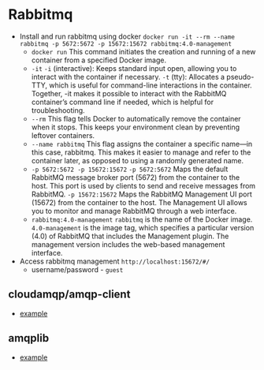 # Rabbitmq

- Install and run rabbitmq using docker
  `docker run -it --rm --name rabbitmq -p 5672:5672 -p 15672:15672 rabbitmq:4.0-management`
  - `docker run` This command initiates the creation and running of a new container from a specified Docker image.
  - `-it`
    `-i` (interactive): Keeps standard input open, allowing you to interact with the container if necessary.
    `-t` (tty): Allocates a pseudo-TTY, which is useful for command-line interactions in the container.
    Together, -it makes it possible to interact with the RabbitMQ container’s command line if needed, which is helpful for troubleshooting.
  - `--rm` This flag tells Docker to automatically remove the container when it stops. This keeps your environment clean by preventing leftover containers.
  - `--name rabbitmq` This flag assigns the container a specific name—in this case, rabbitmq. This makes it easier to manage and refer to the container later, as opposed to using a randomly generated name.
  - `-p 5672:5672 -p 15672:15672`
    `-p 5672:5672` Maps the default RabbitMQ message broker port (5672) from the container to the host. This port is used by clients to send and receive messages from RabbitMQ.
    `-p 15672:15672` Maps the RabbitMQ Management UI port (15672) from the container to the host. The Management UI allows you to monitor and manage RabbitMQ through a web interface.
  - `rabbitmq:4.0-management`
    `rabbitmq` is the name of the Docker image. `4.0-management` is the image tag, which specifies a particular version (4.0) of RabbitMQ that includes the Management plugin. The management version includes the web-based management interface.
- Access rabbitmq management `http://localhost:15672/#/`
  - username/password - `guest`

## cloudamqp/amqp-client

- [example](rabbitmq/publisher/src/_publisher.ts)

## amqplib

- [example](rabbitmq/publisher/src/publisher.ts)
